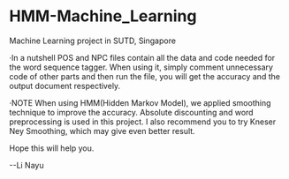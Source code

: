 # HMM-Machine_Learning
Machine Learning project in SUTD, Singapore

·In a nutshell
POS and NPC files contain all the data and code needed for the word sequence tagger.
When using it, simply comment unnecessary code of other parts and then run the file, you will get the accuracy and the output document respectively.

·NOTE
When using HMM(Hidden Markov Model), we applied smoothing technique to improve the accuracy. Absolute discounting and word preprocessing is used in this project. I also recommend you to try Kneser Ney Smoothing, which may give even better result.


Hope this will help you.

--Li Nayu
